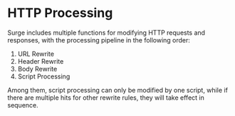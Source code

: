 HTTP Processing
===============

Surge includes multiple functions for modifying HTTP requests and responses, with the processing pipeline in the following order:

1.  URL Rewrite
2.  Header Rewrite
3.  Body Rewrite
4.  Script Processing

Among them, script processing can only be modified by one script, while if there are multiple hits for other rewrite rules, they will take effect in sequence.